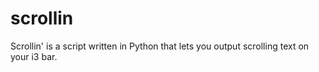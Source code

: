 # scrollin
Scrollin' is a script written in Python that lets you output scrolling text on your i3 bar.

